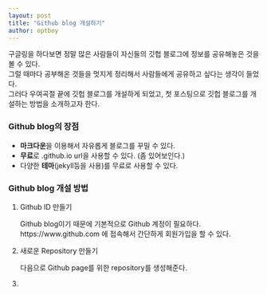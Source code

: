 ```yaml
---
layout: post
title: "Github blog 개설하기"
author: optboy
---
```


구글링을 하다보면 정말 많은 사람들이 자신들의 깃헙 블로그에 정보를 공유해놓은 것을 볼 수 있다.  
그럴 때마다 공부해온 것들을 멋지게 정리해서 사람들에게 공유하고 싶다는 생각이 들었다.  
그러다 우여곡절 끝에 깃헙 블로그를 개설하게 되었고, 첫 포스팅으로 깃헙 블로그를 개설하는 방법을 소개하고자 한다.  

<h3>Github blog의 장점</h3>
<ul>
<li><b>마크다운</b>을 이용해서 자유롭게 블로그를 꾸밀 수 있다.</li>
<li><b>무료</b>로 .github.io url을 사용할 수 있다. (좀 있어보인다.)</li>
<li>다양한 <b>테마</b>(jekyll등을 사용)를 무료로 사용할 수 있다.</li>
</ul>

<h3>Github blog 개설 방법</h3>
<ol>
<li>Github ID 만들기</li>
    <p>
    Github blog이기 때문에 기본적으로 Github 계정이 필요하다.<br>
    https://www.github.com 에 접속해서 간단하게 회원가입을 할 수 있다.
    </p>
<li>새로운 Repository 만들기</li>
    <p>
    다음으로 Github page를 위한 repository를 생성해준다.
    </p>
<li></li>
    <p>
    </p>
</ol>
